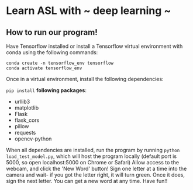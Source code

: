 # Learn ASL with ~ deep learning ~

## How to run our program!

Have Tensorflow installed or install a Tensorflow virtual environment with conda using the following commands:
```
conda create -n tensorflow_env tensorflow
conda activate tensorflow_env
```

Once in a virtual environment, install the following dependencies:

`pip install` **following packages**:
- urllib3
- matplotlib
- Flask
- flask_cors
- pillow
- requests
- opencv-python

When all dependencies are installed, run the program by running `python load_test_model.py`, which will host the program locally (default port is 5000, so open localhost:5000 on Chrome or Safari)
Allow access to the webcam, and click the 'New Word' button! Sign one letter at a time into the camera and wait- if you got the letter right, it will turn green. Once it does, sign the next letter.
You can get a new word at any time. Have fun!!
